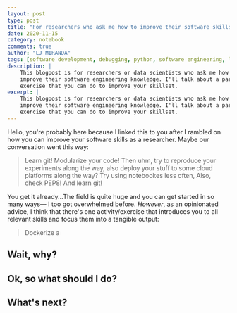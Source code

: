 ```yaml
---
layout: post
type: post
title: "For researchers who ask me how to improve their software skills"
date: 2020-11-15
category: notebook
comments: true
author: "LJ MIRANDA"
tags: [software development, debugging, python, software engineering, life]
description: |
    This blogpost is for researchers or data scientists who ask me how to
    improve their software engineering knowledge. I'll talk about a particular
    exercise that you can do to improve your skillset.
excerpt: |
    This blogpost is for researchers or data scientists who ask me how to
    improve their software engineering knowledge. I'll talk about a particular
    exercise that you can do to improve your skillset.
---
```



Hello, you're probably here because I linked this to you after I rambled on how
you can improve your software skills as a researcher. Maybe our conversation
went this way:

> Learn git! Modularize your code! Then uhm, try to reproduce your
> experiments along the way, also deploy your stuff to some cloud platforms
> along the way? Try using notebookes less often, Also, check PEP8! And learn git!

You get it already...The field is quite huge and you can get started in so many
ways&mdash; I too got overwhelmed before. *However*, as an opinionated
advice, I think that there's one activity/exercise that introduces you to all 
relevant skills and focus them into a tangible output:


> Dockerize a  
> 
> 

<!-- show the final product in illustration form: a fully-fledged machine -->

## Wait, why?

<!-- industry application: ML is a component of a system -->
<!-- pedagogical application: will teach you the relevant parts -->
<!-- personal application: you can reuse images not just to coord with other's
code, but also to make deployable stuff for demos, fun things, etc. -->

## Ok, so what should I do?

<!-- this is the how, when illustrating these things, build-up the "final
machine" -->
<!-- for each point, write down what should they learn or the activities that
they should do + relevant resources: in learn git {learn
proper commit messages, learn git flow, etc.} -->

<!-- learn git => learn the tools -->
<!-- learn how to modularize your code => show that the components now look
better -->
<!-- learn flask => an interface for the machine -->
<!-- learn docker => the "frame" or the common interface into which these
things will fit in -->



## What's next?

<!-- if they enjoyed this, they can now do a lot of things: deployment,
devops,e tc. --> 
<!-- maybe there's an illustrative component for each? -->
